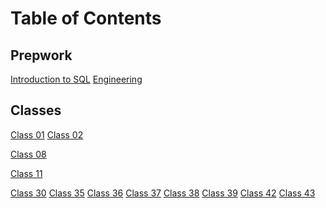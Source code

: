 # Table of Contents

## Prepwork

[Introduction to SQL](401/introSQL.md)
[Engineering](401/engineering.md)
## Classes

[Class 01](401/class-01.md)
[Class 02](401/class-02.md)
<!-- [Class 03](401/class-03.md)
[Class 04](401/class-04.md)
[Class 05](401/class-05.md)
[Class 06](401/class-06.md)
[Class 07](401/class-07.md) -->
[Class 08](401/class-08.md)
<!-- [Class 09](401/class-09.md)
[Class 10](401/class-10.md) -->
[Class 11](401/class-11.md)
<!-- [Class 12](401/class-12.md)
[Class 13](401/class-13.md)
[Class 14](401/class-14.md)
[Class 15](401/class-15.md) -->
[Class 30](401/class-30.md)
[Class 35](401/class-35.md)
[Class 36](401/class-36.md)
[Class 37](401/class-37.md)
[Class 38](401/class-38.md)
[Class 39](401/class-39.md)
[Class 42](401/class-42.md)
[Class 43](401/class-43.md)